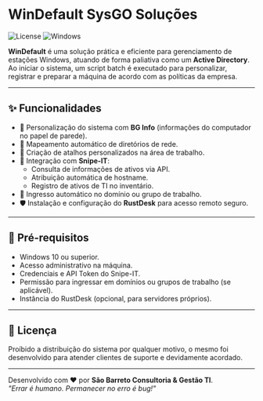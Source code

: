 # WinDefault SysGO Soluções
![License](https://img.shields.io/badge/license-MIT-blue.svg) ![Windows](https://img.shields.io/badge/platform-Windows-blue)

**WinDefault** é uma solução prática e eficiente para gerenciamento de estações Windows, atuando de forma paliativa como um **Active Directory**.  
Ao iniciar o sistema, um script batch é executado para personalizar, registrar e preparar a máquina de acordo com as políticas da empresa.

---

## ✨ Funcionalidades

- 🎨 Personalização do sistema com **BG Info** (informações do computador no papel de parede).
- 📂 Mapeamento automático de diretórios de rede.
- 📌 Criação de atalhos personalizados na área de trabalho.
- 🔗 Integração com **Snipe-IT**:
  - Consulta de informações de ativos via API.
  - Atribuição automática de hostname.
  - Registro de ativos de TI no inventário.
- 🏢 Ingresso automático no domínio ou grupo de trabalho.
- 🛡️ Instalação e configuração do **RustDesk** para acesso remoto seguro.

---

## 🚀 Pré-requisitos

- Windows 10 ou superior.
- Acesso administrativo na máquina.
- Credenciais e API Token do Snipe-IT.
- Permissão para ingressar em domínios ou grupos de trabalho (se aplicável).
- Instância do RustDesk (opcional, para servidores próprios).

---

## 📜 Licença

Proíbido a distribuição do sistema por qualquer motivo, o mesmo foi desenvolvido para atender clientes de suporte e devidamente acordado.

---

Desenvolvido com ❤️ por **São Barreto Consultoria & Gestão TI**.  
_"Errar é humano. Permanecer no erro é bug!"_
